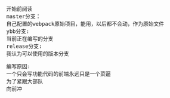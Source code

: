 <pre>
    开始前阅读
    master分支：
    自己配置的webpack原始项目，能用，以后都不会动，作为原始文件
    ybb分支:
    当前正在编写的分支
    release分支:
    我认为可以使用的版本分支
</pre>
<pre>
    编写原因:
    一个只会写功能代码的前端永远只是一个菜逼
    为了紧跟大部队
    向前冲
</pre>